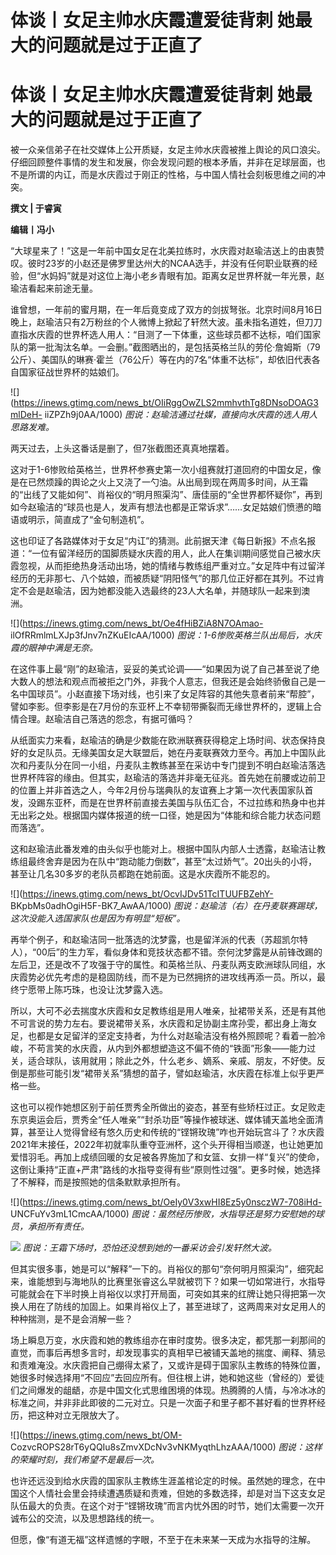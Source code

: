 # 体谈丨女足主帅水庆霞遭爱徒背刺 她最大的问题就是过于正直了

# 体谈丨女足主帅水庆霞遭爱徒背刺 她最大的问题就是过于正直了

被一众亲信弟子在社交媒体上公开质疑，女足主帅水庆霞被推上舆论的风口浪尖。仔细回顾整件事情的发生和发展，你会发现问题的根本矛盾，并非在足球层面，也不是所谓的内讧，而是水庆霞过于刚正的性格，与中国人情社会刻板思维之间的冲突。

**撰文 | 于睿寅**

**编辑丨冯小**

“大球星来了！”这是一年前中国女足在北美拉练时，水庆霞对赵瑜洁送上的由衷赞叹。彼时23岁的小赵还是佛罗里达州大的NCAA选手，并没有任何职业联赛的经验，但“水妈妈”就是对这位上海小老乡青眼有加。距离女足世界杯就一年光景，赵瑜洁看起来前途无量。

谁曾想，一年前的蜜月期，在一年后竟变成了双方的剑拔弩张。北京时间8月16日晚上，赵瑜洁只有2万粉丝的个人微博上掀起了轩然大波。虽未指名道姓，但刀刀直指水庆霞的世界杯选人用人：“目测了一下体重，这些球员都不达标，咱们国家队的第一批淘汰名单。一会删。”截图晒出的，是包括英格兰队的劳伦·詹姆斯（79公斤）、美国队的琳赛·霍兰（76公斤）等在内的7名“体重不达标”，却依旧代表各自国家征战世界杯的姑娘们。

![](https://inews.gtimg.com/news_bt/OIiRggOwZLS2mmhvthTg8DNsoDOAG3mlDeH-
iiZPZh9j0AA/1000) _图说：赵瑜洁通过社媒，直接向水庆霞的选人用人思路发难。_

两天过去，上头这番话是删了，但7张截图还真真地摆着。

这对于1-6惨败给英格兰，世界杯参赛史第一次小组赛就打道回府的中国女足，像是在已然烦躁的舆论之火上又浇了一勺油。从出局到现在两周多时间，从王霜的“出线了又能如何”、肖裕仪的“明月照渠沟”、唐佳丽的“全世界都怀疑你”，再到如今赵瑜洁的“球员也是人，发声有想法也都是正常诉求”……女足姑娘们愤懑的暗语或明示，简直成了“金句制造机”。

这也印证了各路媒体对于女足“内讧”的猜测。此前据天津《每日新报》不点名报道：“一位有留洋经历的国脚质疑水庆霞的用人，此人在集训期间感觉自己被水庆霞忽视，从而拒绝热身活动出场，她的情绪与教练组严重对立。”女足阵中有过留洋经历的无非那七、八个姑娘，而被质疑“阴阳怪气”的那几位正好都在其列。不过肯定不会是赵瑜洁，因为她都没能入选最终的23人大名单，并随球队一起来到澳洲。

![](https://inews.gtimg.com/news_bt/Oe4fHiBZiA8N7OAmao-
ilOfRRmlmLXJp3fJnv7nZKuEIcAA/1000) _图说：1-6惨败英格兰队出局后，水庆霞的眼神中满是无奈。_

在这件事上最“刚”的赵瑜洁，妥妥的美式论调——“如果因为说了自己甚至说了绝大数人的想法和观点而被拒之门外，非我个人意志，但我还是会始终骄傲自己是一名中国球员”。小赵直接下场对线，也引来了女足阵容的其他失意者前来“帮腔”，譬如李影。但李影是在7月份的东亚杯上不幸韧带撕裂而无缘世界杯的，逻辑上合情合理。赵瑜洁自己落选的怨念，有据可循吗？

从纸面实力来看，赵瑜洁的确是少数能在欧洲联赛获得稳定上场时间、状态保持良好的女足队员。无缘美国女足大联盟后，她在丹麦联赛效力至今。再加上中国队此次和丹麦队分在同一小组，丹麦队主教练甚至在采访中专门提到不明白赵瑜洁落选世界杯阵容的缘由。但其实，赵瑜洁的落选并非毫无征兆。首先她在前腰或边前卫的位置上并非首选之人，今年2月份与瑞典队的友谊赛上才第一次代表国家队首发，没踢东亚杯，而是在世界杯前直接去美国与队伍汇合，不过拉练和热身中也并无出彩之处。根据国内媒体报道的统一口径，她是因为“体能和综合能力状态问题而落选”。

这和赵瑜洁此番发难的由头似乎也能对上。根据中国队内部人士透露，赵瑜洁让教练组最终舍弃是因为在队中“跑动能力倒数”，甚至“太过娇气”。20出头的小将，甚至让几名30多岁的老队员都跑在她前面。这是水庆霞所不能忍的。

![](https://inews.gtimg.com/news_bt/OcvIJDv51TcITUUFBZehY-
BKpbMs0adhOgiH5F-BK7_AwAA/1000) _图说：赵瑜洁（右）在丹麦联赛踢球，这次没能入选国家队也是因为有明显“短板”。_

再举个例子，和赵瑜洁同一批落选的沈梦露，也是留洋派的代表（苏超凯尔特人），“00后”的生力军，看似身体和竞技状态都不错。奈何沈梦露是从前锋改踢的左后卫，还是改不了攻强于守的属性。和英格兰队、丹麦队两支欧洲球队同组，水庆霞势必优先考虑的是稳固防线，而不是为已然拥挤的进攻线再添一员。所以，最终宁愿带上陈巧珠，也没让沈梦露入选。

所以，大可不必去揣度水庆霞和女足教练组是用人唯亲，扯裙带关系，还是有其他不可言说的势力左右。要说裙带关系，水庆霞和足协副主席孙雯，都出身上海女足，也都是女足留洋的坚定支持者，为什么对赵瑜洁没有格外照顾呢？看着一脸冷峻，不苟言笑的水庆霞，从内到外都想塑造这不偏不倚的“铁面”形象——能力过关，适合球队，该用就用；除此之外，什么老乡、嫡系、亲戚、朋友，不好使。反倒是那些可能引发“裙带关系”猜想的苗子，譬如赵瑜洁，水庆霞在标准上似乎更严格一些。

这也可以视作她想区别于前任贾秀全所做出的姿态，甚至有些矫枉过正。女足败走东京奥运会后，贾秀全“任人唯亲”“封杀功臣”等操作被球迷、媒体铺天盖地全面清算，甚至让人觉得曾经有悠久历史和传统的“铿锵玫瑰”咋也开始玩宫斗了？水庆霞2021年末接任，2022年初就率队重夺亚洲杯，这个头开得相当顺遂，也让她更加爱惜羽毛。再加上成绩回暖的女足被各界施加了和女篮、女排一样“复兴”的使命，这倒让秉持“正直+严肃”路线的水指导变得有些“原则性过强”。更多时候，她选择了不解释，而是按照她的信条默默承担所有。

![](https://inews.gtimg.com/news_bt/OeIy0V3xwHI8Ez5y0nsczW7-708iHd-
UNCFuYv3mL1CmcAA/1000) _图说：虽然经历惨败，水指导还是努力安慰她的球员，承担所有责任。_

![](https://inews.gtimg.com/news_bt/O4iSSVu03EZFBaI9ipJLF9djyUIhtD3b0tIwLTsOx8ayIAA/1000)
_图说：王霜下场时，恐怕还没想到她的一番采访会引发轩然大波。_

但其实很多事，她是可以“解释”一下的。肖裕仪的那句“奈何明月照渠沟”，细究起来，谁能想到与海地队的比赛里张睿这么早就被罚下？如果一切如常进行，水指导可能就会在下半时换上肖裕仪以求打开局面，可突如其来的红牌让她只得把第一次换人用在了防线的加固上。如果肖裕仪上了，甚至进球了，这两周来对女足用人的种种揣测，是不是会消解一些？

场上瞬息万变，水庆霞和她的教练组亦在审时度势。很多决定，都凭那一刹那间的直觉，而事后再想多言时，却发现事实的真相早已被铺天盖地的揣度、阐释、猜忌和责难淹没。水庆霞把自己绷得太紧了，又或许是碍于国家队主教练的特殊位置，她很多时候选择用“不回应”去回应所有。但往根上讲，她和她这些（曾经的）爱徒们之间爆发的龃龉，亦是中国文化式思维困境的体现。热腾腾的人情，与冷冰冰的标准之间，并非非此即彼的二元对立。只是一次面子和里子都不甚好看的世界杯经历，把这种对立无限放大了。

![](https://inews.gtimg.com/news_bt/OM-
CozvcROPS28rT6yQQIu8sZmvXDcNv3vNKMyqthLhzAAA/1000) _图说：这样的荣耀时刻，我们希望不是最后一次。_

也许还远没到给水庆霞的国家队主教练生涯盖棺论定的时候。虽然她的理念，在中国这个人情社会里会持续遭遇质疑和责难，但她的多数选择，却是对当下这支女足队伍最大的负责。在这个对于“铿锵玫瑰”而言内忧外困的时节，她们太需要一次开诚布公的交流，以及思想路线的统一。

但愿，像“有道无福”这样遗憾的字眼，不至于在未来某一天成为水指导的注解。

